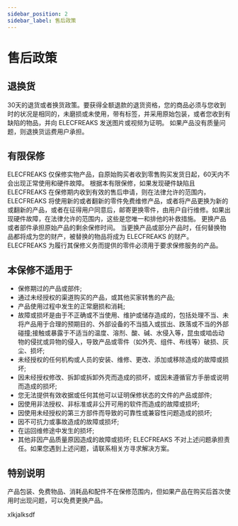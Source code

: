 ```yaml
---
sidebar_position: 2
sidebar_label: 售后政策
---
```


# 售后政策

## 退换货

30天的退货或者换货政策。要获得全额退款的退货资格，您的商品必须与您收到时的状况是相同的，未磨损或未使用，带有标签，并采用原始包装，或者您收到有缺陷的物品，并向 ELECFREAKS 发送图片或视频为证明。
如果产品没有质量问题，则退换货运费用户承担。

## 有限保修

ELECFREAKS 仅保修实物产品，自原始购买者收到零售购买发货日起，60天内不会出现正常使用和硬件故障。
根据本有限保修，如果发现硬件缺陷且 ELECFREAKS 在保修期内收到有效的售后申请，则在法律允许的范围内，ELECFREAKS 将使用新的或者翻新的零件免费维修产品，或者将产品更换为新的或翻新的产品，或者在征得用户同意后，邮寄更换零件，由用户自行维修。如果出现硬件故障，在法律允许的范围内，这些是您唯一和排他的补救措施。
更换产品或者部件承担原始产品的剩余保修时间。
当更换产品或部分产品时，任何替换物品都将成为您的财产，被替换的物品将成为 ELECFREAKS 的财产。
ELECFREAKS 为履行其保修义务而提供的零件必须用于要求保修服务的产品。

## 本保修不适用于
- 保修期过的产品或部件;
- 通过未经授权的渠道购买的产品，或其他买家转售的产品;
- 产品使用过程中发生的正常磨损和消耗;
- 故障或损坏是由于不正确或不当使用、维护或储存造成的，包括处理不当、未将产品用于合理的预期目的、外部设备的不当插入或拔出、跌落或不当的外部碰撞;接触或暴露于不适当的温度、溶剂、酸、碱、水侵入等，昆虫或啮齿动物的侵扰或异物的侵入，导致产品或零件（如外壳、组件、布线等）破损、灰尘、损坏;
- 未经授权的任何机构或人员的安装、维修、更改、添加或移除造成的故障或损坏;
- 因未经授权修改、拆卸或拆卸外壳而造成的损坏，或因未遵循官方手册或说明而造成的损坏;
- 您无法提供有效收据或任何其他可以证明保修状态的文件的产品或部件;
- 因使用非法授权、非标准或非公开可用的软件而造成的故障或损坏;
- 因使用未经授权的第三方部件而导致的可靠性或兼容性问题造成的损坏;
- 因不可抗力或事故造成的故障或损坏;
- 在运回维修途中发生的损坏;
- 其他非因产品质量原因造成的故障或损坏;
ELECFREAKS 不对上述问题承担责任。如果您遇到上述问题，请联系相关方寻求解决方案。

## 特别说明

产品包装、免费物品、消耗品和配件不在保修范围内，但如果产品在购买后首次使用时出现问题，可以免费更换产品。

xlkjalksdf
